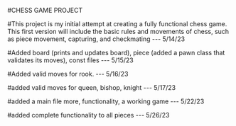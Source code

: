 #CHESS GAME PROJECT

#This project is my initial attempt at creating a fully functional chess game. This first version will include the basic rules and movements of chess, such as piece movement, capturing, and checkmating --- 5/14/23


#Added board (prints and updates board), piece (added a pawn class that validates its moves), const files  --- 5/15/23

#Added valid moves for rook. --- 5/16/23

#added valid moves for queen, bishop, knight --- 5/17/23

#added a main file more, functionality, a working game --- 5/22/23

#added complete functionality to all pieces --- 5/26/23



